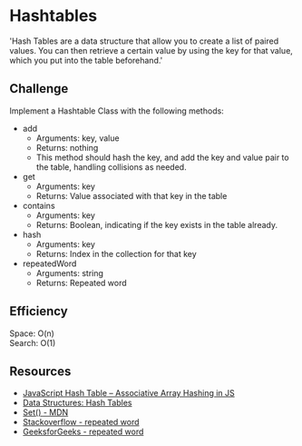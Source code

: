 # Hashtables

'Hash Tables are a data structure that allow you to create a list of paired values. You can then retrieve a certain value by using the key for that value, which you put into the table beforehand.'

## Challenge

Implement a Hashtable Class with the following methods:

- add
  - Arguments: key, value
  - Returns: nothing
  - This method should hash the key, and add the key and value pair to the table, handling collisions as needed.
- get
  - Arguments: key
  - Returns: Value associated with that key in the table
- contains
  - Arguments: key
  - Returns: Boolean, indicating if the key exists in the table already.
- hash
  - Arguments: key
  - Returns: Index in the collection for that key
- repeatedWord
  - Arguments: string
  - Returns: Repeated word

## Efficiency

Space: O(n)  
Search: O(1)

## Resources
- [JavaScript Hash Table – Associative Array Hashing in JS](https://www.freecodecamp.org/news/javascript-hash-table-associative-array-hashing-in-js/)
- [Data Structures: Hash Tables](https://www.youtube.com/watch?v=shs0KM3wKv8)
- [Set() - MDN](https://developer.mozilla.org/en-US/docs/Web/JavaScript/Reference/Global_Objects/Set/Set)
- [Stackoverflow - repeated word](https://stackoverflow.com/questions/58422823/how-to-find-the-first-pair-of-repeated-words-in-a-string-without-hashmap)
- [GeeksforGeeks - repeated word](https://www.geeksforgeeks.org/find-first-repeated-word-string/)
